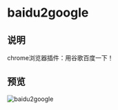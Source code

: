 # baidu2google

## 说明

chrome浏览器插件：用谷歌百度一下！

## 预览

![baidu2google](https://github.com/xiongwilee/baidu2google/blob/master/static/baidu2google.png?raw=true)
